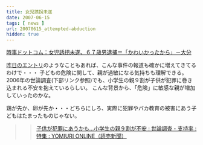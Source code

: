 ```yaml
---
title: 女児誘拐未遂
date: 2007-06-15
tags: [ news ]
url: 20070615_attempted-abduction
hidden: true
---
```

<a href="http://www.jiji.com/jc/c?g=soc_30&k=2007061500209">時事ドットコム：女児誘拐未遂、６７歳男逮捕＝「かわいかったから」－大分</a>

<a href="http://gomlog.com/20070614_fool-parent/">昨日のエントリ</a>のようなこともあれば、こんな事件の報道も確かに増えてきてるわけで・・・
子どもの危険に関して、親が過敏になる気持ちも理解できる。
2006年の世論調査(下部リンク参照)でも、小学生の親９割が子供が犯罪に巻き込まれる不安を抱えているらしい。
こんな背景から、「危険」に敏感な親が増加していったのかな。

鶏が先か、卵が先か・・・どちらにしろ、実際に犯罪やバカ教育の被害にあう子どもはたまったものじゃない。

>><a href="http://www.yomiuri.co.jp/feature/fe6100/news/20060414it14.htm">子供が犯罪にあうかも…小学生の親９割が不安 : 世論調査・支持率 : 特集 : YOMIURI ONLINE（読売新聞）</a>

